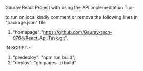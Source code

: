 Gaurav React Project with using the API implementation 
Tip:-

to run on local kindly comment or remove the following lines in "package.json" file

1) "homepage":"https://github.com/Gaurav-tech-9764/React_Api_Task.git",

IN SCRIPT:- 

 1) "predeploy": "npm run build",
 2) "deploy": "gh-pages -d build"

 